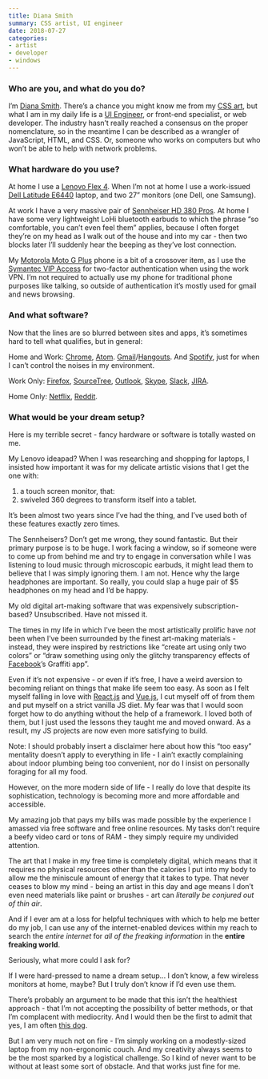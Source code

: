 ```yaml
---
title: Diana Smith
summary: CSS artist, UI engineer
date: 2018-07-27
categories:
- artist
- developer
- windows
---
```


### Who are you, and what do you do?

I’m [Diana Smith](https://twitter.com/cyanharlow "Diana's Twitter account."). There’s a chance you might know me from my [CSS art](http://diana-adrianne.com/purecss-francine/ "Diana's CSS artwork."), but what I am in my daily life is a [UI Engineer](https://www.linkedin.com/in/dasli/ "Diana's LinkedIn account."), or front-end specialist, or web developer. The industry hasn’t really reached a consensus on the proper nomenclature, so in the meantime I can be described as a wrangler of JavaScript, HTML, and CSS. Or, someone who works on computers but who won’t be able to help with network problems.

### What hardware do you use?

At home I use a [Lenovo Flex 4][flex-4-15]. When I’m not at home I use a work-issued [Dell Latitude E6440][latitude-e6440] laptop, and two 27” monitors (one Dell, one Samsung).

At work I have a very massive pair of [Sennheiser HD 380 Pros][hd-380-pro]. At home I have some very lightweight LoHi bluetooth earbuds to which the phrase “so comfortable, you can’t even feel them” applies, because I often forget they’re on my head as I walk out of the house and into my car - then two blocks later I’ll suddenly hear the beeping as they’ve lost connection.

My [Motorola Moto G Plus][moto-g-plus] phone is a bit of a crossover item, as I use the [Symantec VIP Access][vip-access-android] for two-factor authentication when using the work VPN. I’m not required to actually use my phone for traditional phone purposes like talking, so outside of authentication it’s mostly used for gmail and news browsing.

### And what software?

Now that the lines are so blurred between sites and apps, it’s sometimes hard to tell what qualifies, but in general:

Home and Work: [Chrome][], [Atom][]. [Gmail][]/[Hangouts][google-hangouts]. And [Spotify][], just for when I can’t control the noises in my environment. 

Work Only: [Firefox][], [SourceTree][], [Outlook][], [Skype][], [Slack][], [JIRA][].

Home Only: [Netflix][], [Reddit][].

### What would be your dream setup?

Here is my terrible secret - fancy hardware or software is totally wasted on me.

My Lenovo ideapad? When I was researching and shopping for laptops, I insisted how important it was for my delicate artistic visions that I get the one with:

1. a touch screen monitor, that:
2. swiveled 360 degrees to transform itself into a tablet.

It’s been almost two years since I’ve had the thing, and I’ve used both of these features exactly zero times.

The Sennheisers? Don’t get me wrong, they sound fantastic. But their primary purpose is to be huge. I work facing a window, so if someone were to come up from behind me and try to engage in conversation while I was listening to loud music through microscopic earbuds, it might lead them to believe that I was simply ignoring them. I am not. Hence why the large headphones are important. So really, you could slap a huge pair of $5 headphones on my head and I’d be happy.

My old digital art-making software that was expensively subscription-based? Unsubscribed. Have not missed it.

The times in my life in which I’ve been the most artistically prolific have _not_ been when I’ve been surrounded by the finest art-making materials - instead, they were inspired by restrictions like “create art using only two colors” or “draw something using only the glitchy transparency effects of [Facebook][]’s Graffiti app”.

Even if it’s not expensive - or even if it’s free, I have a weird aversion to becoming reliant on things that make life seem too easy. As soon as I felt myself falling in love with [React.js][react] and [Vue.js][vue], I cut myself off of from them and put myself on a strict vanilla JS diet. My fear was that I would soon forget how to do anything without the help of a framework. I loved both of them, but I just used the lessons they taught me and moved onward. As a result, my JS projects are now even more satisfying to build.

Note: I should probably insert a disclaimer here about how this “too easy” mentality doesn’t apply to everything in life - I ain’t exactly complaining about indoor plumbing being too convenient, nor do I insist on personally foraging for all my food.

However, on the more modern side of life - I really do love that despite its sophistication, technology is becoming more and more affordable and accessible.

My amazing job that pays my bills was made possible by the experience I amassed via free software and free online resources. My tasks don’t require a beefy video card or tons of RAM - they simply require my undivided attention.

The art that I make in my free time is completely digital, which means that it requires no physical resources other than the calories I put into my body to allow me the miniscule amount of energy that it takes to type. That never ceases to blow my mind - being an artist in this day and age means I don’t even need materials like paint or brushes - art can _literally be conjured out of thin air_.

And if I ever am at a loss for helpful techniques with which to help me better do my job, I can use any of the internet-enabled devices within my reach to search the _entire internet_ for _all of the freaking information_ in the **entire freaking world**. 

Seriously, what more could I ask for?

If I were hard-pressed to name a dream setup… I don’t know, a few wireless monitors at home, maybe? But I truly don’t know if I’d even use them.

There’s probably an argument to be made that this isn’t the healthiest approach - that I’m not accepting the possibility of better methods, or that I’m complacent with mediocrity. And I would then be the first to admit that yes, I am often [this dog](http://gunshowcomic.com/648).

But I am very much not on fire - I’m simply working on a modestly-sized laptop from my non-ergonomic couch. And my creativity always seems to be the most sparked by a logistical challenge. So I kind of never want to be without at least some sort of obstacle. And that works just fine for me.

[atom]: https://atom.io/ "A text editor based on web technology."
[chrome]: https://www.google.com/intl/en/chrome/browser/ "A WebKit-based browser, where each tab runs in its own thread."
[facebook]: https://www.facebook.com/ "A social networking site."
[firefox]: https://www.mozilla.org/en-US/firefox/new/ "A cross-platform open-source web browser."
[flex-4-15]: https://www.lenovo.com/us/en/laptops/ideapad/flex-series/Lenovo-ideapad-FLEX-4-1570/p/88IP8FX0686 "A 15 inch 2-in-1 laptop/tablet."
[gmail]: https://mail.google.com/mail/ "Web-based email."
[google-hangouts]: https://hangouts.google.com/ "A voice, video and text chat service."
[hd-380-pro]: https://en-au.sennheiser.com/monitoring-headphone-studio-headphone-professional-audio-hd-380-pro "Over the ear headphones."
[jira]: https://www.atlassian.com/software/jira "Issue/project tracking software."
[latitude-e6440]: https://www.dell.com/en-us/work/shop/dell-laptops-and-notebooks/latitude-e6440/spd/latitude-e6440-laptop "A 14 inch PC laptop."
[moto-g-plus]: https://www.motorola.com.au/products/moto-g-plus "A 5.2 inch Android smartphone."
[netflix]: http://web.archive.org/web/20221226033709/https://www.netflix.com/ "A movie rental and streaming service."
[outlook]: https://products.office.com/en-us/outlook/email-and-calendar-software-microsoft-outlook "An email, calendar and contact software suite."
[react]: https://facebook.github.io/react/ "A JavaScript UI framework."
[reddit]: https://www.reddit.com/ "A messageboard service."
[skype]: https://www.skype.com/en/ "Voice and video chat software."
[slack]: https://slack.com/ "A collaboration service."
[sourcetree]: https://www.sourcetreeapp.com/ "A Mac GUI client for Git, Subversion and Mercurial."
[spotify]: https://www.spotify.com/us/ "A music streaming service."
[vip-access-android]: https://play.google.com/store/apps/details?id=com.verisign.mvip.main&hl=en "A two-factor auth app."
[vue]: https://vuejs.org/ "A JavaScript interface library."

